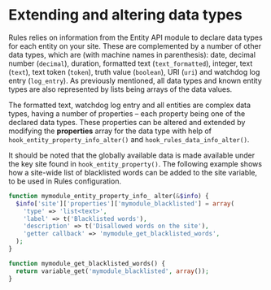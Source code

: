 # Extending and altering data types

Rules relies on information from the Entity API module to declare data types for each entity on your site. These are complemented by a number of other data types, which are (with machine names in parenthesis): date, decimal number (`decimal`), duration, formatted text (`text_formatted`), integer, text (`text`), text token (`token`), truth value (`boolean`), URI (`uri`) and watchdog log entry (`log_entry`). As previously mentioned, all data types and known entity types are also represented by lists being arrays of the data values.

The formatted text, watchdog log entry and all entities are complex data types, having a number of properties – each property being one
of the declared data types. These properties can be altered and extended by modifying the **properties** array for the data type with help of `hook_entity_property_info_alter()` and `hook_rules_data_info_alter()`.

It should be noted that the globally available data is made available under the key site found in `hook_entity_property()`. The following example shows how a site-wide list of blacklisted words can be added to the site variable, to be used in Rules configuration.

```php
function mymodule_entity_property_info_ alter(&$info) {
  $info['site']['properties']['mymodule_blacklisted'] = array(
    'type' => 'list<text>',
    'label' => t('Blacklisted words'),
    'description' => t('Disallowed words on the site'),
    'getter callback' => 'mymodule_get_blacklisted_words',
  );
}

function mymodule_get_blacklisted_words() {
  return variable_get('mymodule_blacklisted', array());
}
```
